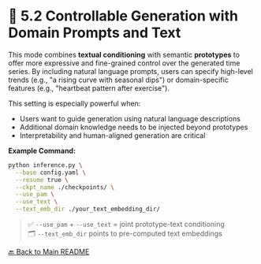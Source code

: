 # 📘 5.2 Controllable Generation with Domain Prompts and Text

This mode combines **textual conditioning** with semantic **prototypes** to offer more expressive and fine-grained control over the generated time series. By including natural language prompts, users can specify high-level trends (e.g., "a rising curve with seasonal dips") or domain-specific features (e.g., "heartbeat pattern after exercise").

This setting is especially powerful when:
- Users want to guide generation using natural language descriptions
- Additional domain knowledge needs to be injected beyond prototypes
- Interpretability and human-aligned generation are critical

**Example Command:**

```bash
python inference.py \
  --base config.yaml \
  --resume true \
  --ckpt_name ./checkpoints/ \
  --use_pam \
  --use_text \
  --text_emb_dir ./your_text_embedding_dir/
```

> ✅ `--use_pam` + `--use_text` = joint prototype-text conditioning  
> 🗂 `--text_emb_dir` points to pre-computed text embeddings  

[🔙 Back to Main README](https://github.com/HaoBytes/TimeCraft/tree/main)
